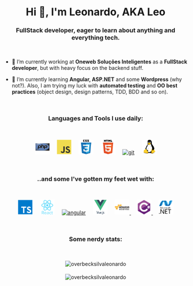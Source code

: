 <h1 align="center">Hi 👋, I'm Leonardo, AKA Leo</h1>
<h3 align="center">FullStack developer, eager to learn about anything and everything tech.</h3>

<br>

- 🔭 I’m currently working at **Oneweb Soluções Inteligentes** as a **FullStack developer**, but with heavy focus on the backend stuff.

- 🌱 I’m currently learning **Angular, ASP.NET** and some **Wordpress** (why not?). Also, I am trying my luck with **automated testing** and **OO best practices** (object design, design patterns, TDD, BDD and so on).

<br>

<h3 align="center">Languages and Tools I use daily:</h3>

<br>

<p align="center">
<a href="https://www.php.net" target="_blank" rel="noreferrer"><img src="https://raw.githubusercontent.com/devicons/devicon/master/icons/php/php-original.svg" alt="php" width="40" height="40"/></a>
&nbsp;&nbsp;&nbsp;
<a href="https://developer.mozilla.org/en-US/docs/Web/JavaScript" target="_blank" rel="noreferrer"> <img src="https://raw.githubusercontent.com/devicons/devicon/master/icons/javascript/javascript-original.svg" alt="javascript" width="40" height="40"/></a>
&nbsp;&nbsp;&nbsp;
<a href="https://www.w3schools.com/css/" target="_blank" rel="noreferrer"><img src="https://raw.githubusercontent.com/devicons/devicon/master/icons/css3/css3-original-wordmark.svg" alt="css3" width="40" height="40"/></a>
&nbsp;&nbsp;&nbsp;
<a href="https://www.w3.org/html/" target="_blank" rel="noreferrer"> <img src="https://raw.githubusercontent.com/devicons/devicon/master/icons/html5/html5-original-wordmark.svg" alt="html5" width="40" height="40"/></a>
&nbsp;&nbsp;&nbsp;
<a href="https://git-scm.com/" target="_blank" rel="noreferrer"><img src="https://www.vectorlogo.zone/logos/git-scm/git-scm-icon.svg" alt="git" width="40" height="40"/></a>
&nbsp;&nbsp;&nbsp;
<a href="https://www.linux.org/" target="_blank" rel="noreferrer"> <img src="https://raw.githubusercontent.com/devicons/devicon/master/icons/linux/linux-original.svg" alt="linux" width="40" height="40"/></a>

</p>

<br>

<h3 align="center">..and some I've gotten my feet wet with:</h3>

<br>

<p align="center">
<a href="https://www.typescriptlang.org/" target="_blank" rel="noreferrer"> <img src="https://raw.githubusercontent.com/devicons/devicon/master/icons/typescript/typescript-original.svg" alt="typescript" width="40" height="40"/></a>
&nbsp;&nbsp;&nbsp;
<a href="https://reactjs.org/" target="_blank" rel="noreferrer"> <img src="https://raw.githubusercontent.com/devicons/devicon/master/icons/react/react-original-wordmark.svg" alt="react" width="40" height="40"/></a>
&nbsp;&nbsp;&nbsp;
<a href="https://angular.io" target="_blank" rel="noreferrer"><img src="https://angular.io/assets/images/logos/angular/angular.svg" alt="angular" width="40" height="40"/></a>
&nbsp;&nbsp;&nbsp;
<a href="https://vuejs.org/" target="_blank" rel="noreferrer"> <img src="https://raw.githubusercontent.com/devicons/devicon/master/icons/vuejs/vuejs-original-wordmark.svg" alt="vuejs" width="40" height="40"/></a>
&nbsp;&nbsp;&nbsp;
<a href="https://aws.amazon.com" target="_blank" rel="noreferrer"> <img src="https://raw.githubusercontent.com/devicons/devicon/master/icons/amazonwebservices/amazonwebservices-original-wordmark.svg" alt="aws" width="40" height="40"/> </a>
&nbsp;&nbsp;&nbsp;
<a href="https://www.w3schools.com/cs/" target="_blank" rel="noreferrer"> <img src="https://raw.githubusercontent.com/devicons/devicon/master/icons/csharp/csharp-original.svg" alt="csharp" width="40" height="40"/> </a>
&nbsp;&nbsp;&nbsp;
<a href="https://dotnet.microsoft.com/" target="_blank" rel="noreferrer"> <img src="https://raw.githubusercontent.com/devicons/devicon/master/icons/dot-net/dot-net-original-wordmark.svg" alt="dotnet" width="40" height="40"/> </a>

</p>

<br>

<h3 align="center">Some nerdy stats:</h3>

<br>

<p align="center">
    <img align="center" src="https://github-readme-stats.vercel.app/api/top-langs?username=overbecksilvaleonardo&show_icons=true&locale=en&layout=compact&theme=dark" alt="overbecksilvaleonardo" />
    <br>
    <br>
    <img align="center" src="https://github-readme-stats.vercel.app/api?username=overbecksilvaleonardo&show_icons=true&locale=en&theme=dark" alt="overbecksilvaleonardo" />
</p>



